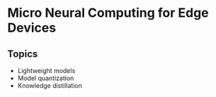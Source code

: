 # Micro Neural Computing for Edge Devices

## Topics

-   Lightweight models
-   Model quantization
-   Knowledge distillation